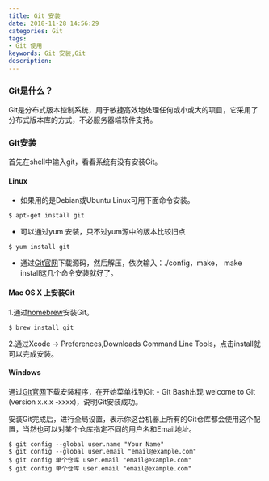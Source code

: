 ```yaml
---
title: Git 安装
date: 2018-11-28 14:56:29
categories: Git
tags:
- Git 使用
keywords: Git 安装,Git
description:
---
```

### Git是什么？
Git是分布式版本控制系统，用于敏捷高效地处理任何或小或大的项目，它采用了分布式版本库的方式，不必服务器端软件支持。
### Git安装
首先在shell中输入git，看看系统有没有安装Git。
#### Linux
- 如果用的是Debian或Ubuntu Linux可用下面命令安装。
```
$ apt-get install git
```
- 可以通过yum 安装，只不过yum源中的版本比较旧点
```
$ yum install git
```
- 通过[Git官网](https://git-scm.com/)下载源码，然后解压，依次输入：./config，make， make install这几个命令安装就好了。
#### Mac OS X 上安装Git
1.通过[homebrew](http://brew.sh/)安装Git。
```
$ brew install git
```
2.通过Xcode -> Preferences,Downloads Command Line Tools，点击install就可以完成安装。
#### Windows
通过[Git官网](https://git-scm.com/)下载安装程序，在开始菜单找到Git - Git Bash出现 welcome to Git (version x.x.x -xxxx)，说明Git安装成功。

安装Git完成后，进行全局设置，表示你这台机器上所有的Git仓库都会使用这个配置，当然也可以对某个仓库指定不同的用户名和Email地址。
```
$ git config --global user.name "Your Name"
$ git config --global user.email "email@example.com"
$ git config 单个仓库 user.email "email@example.com"
$ git config 单个仓库 user.email "email@example.com"
```
